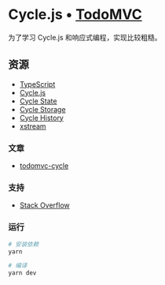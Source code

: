# Cycle.js • [TodoMVC](http://todomvc.com)

为了学习 Cycle.js 和响应式编程，实现比较粗糙。

## 资源

- [TypeScript](http://typescriptlang.org/)
- [Cycle.js](https://cycle.js.org)
- [Cycle State](https://cycle.js.org/api/state.html)
- [Cycle Storage](https://github.com/cyclejs/storage)
- [Cycle History](https://cycle.js.org/api/history.html)
- [xstream](https://github.com/staltz/xstream)

### 文章

- [todomvc-cycle](https://github.com/cyclejs/todomvc-cycle)

### 支持

- [Stack Overflow](https://stackoverflow.com/questions/tagged/cyclejs)

### 运行

```bash
# 安装依赖
yarn

# 编译
yarn dev
```
